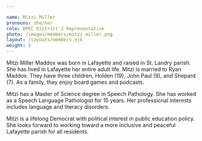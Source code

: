 ```yaml
---

name: Mitzi Miller
pronouns: she/her
role: DPEC District 2 Representative
photo: /images/members/mitzi_miller.png
layout: /layouts/members.njk
weight: 5
---
```


Mitzi Miller Maddox was born in Lafayette and raised in St. Landry parish. She has lived in Lafayette her entire adult life. Mitzi is married to Ryan Maddox. They have three children, Holden (19), John Paul (9), and Shepard (7). As a family, they enjoy board games and podcasts.

Mitzi has a Master of Science degree in Speech Pathology. She has worked as a Speech Language Pathologist for 15 years. Her professional interests includes language and literacy disorders.

Mitzi is a lifelong Democrat with political interest in public education policy. She looks forward to working toward a more inclusive and peaceful Lafayette parish for all residents.

